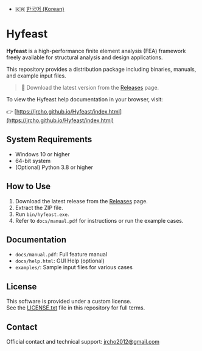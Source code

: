 - 🇰🇷 [한국어 (Korean)](./README.ko.md)

# Hyfeast

**Hyfeast** is a high-performance finite element analysis (FEA) framework freely available for structural analysis and design applications.

This repository provides a distribution package including binaries, manuals, and example input files.

> 🔗 Download the latest version from the [Releases](https://github.com/jrcho/Hyfeast/releases/latest) page.

To view the Hyfeast help documentation in your browser, visit:

👉 [https://jrcho.github.io/Hyfeast/index.html](https://jrcho.github.io/Hyfeast/index.html)

## System Requirements

- Windows 10 or higher
- 64-bit system
- (Optional) Python 3.8 or higher

## How to Use

1. Download the latest release from the [Releases](https://github.com/jrcho/Hyfeast/releases/latest) page.
2. Extract the ZIP file.
3. Run `bin/hyfeast.exe`.
4. Refer to `docs/manual.pdf` for instructions or run the example cases.

## Documentation

- `docs/manual.pdf`: Full feature manual
- `docs/help.html`: GUI Help (optional)
- `examples/`: Sample input files for various cases

## License

This software is provided under a custom license.  
See the [LICENSE.txt](LICENSE.txt) file in this repository for full terms.

## Contact

Official contact and technical support: jrcho2012@gmail.com
